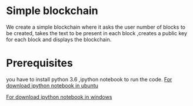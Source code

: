 # Simple blockchain
 We create a simple blockchain where it asks the user number of blocks to be created, takes the text to be present in each block ,creates a public key for each block and displays the blockchain.
 # Prerequisites 
 you have to install python 3.6 ,ipython notebook to run the code.
[For download ipython notebook in ubuntu](https://www.digitalocean.com/community/tutorials/how-to-set-up-a-jupyter-notebook-to-run-ipython-on-ubuntu-16-04) 
 
[For download ipython notebook in windows](http://jupyter.readthedocs.io/en/latest/install.html)
